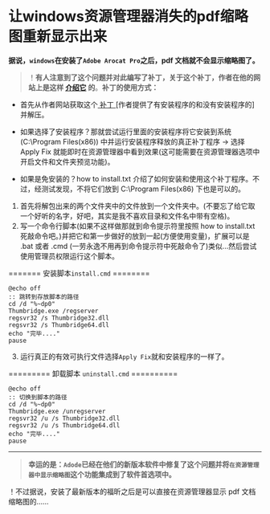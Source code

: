# 让windows资源管理器消失的pdf缩略图重新显示出来

**据说，`windows`在安装了`Adobe Arocat Pro`之后，pdf 文档就不会显示缩略图了。**

>！**有人注意到了这个问题并对此编写了补丁，关于这个补丁，作者在他的网站上是这样 [介绍它](https://www.pretentiousname.com/adobe_pdf_x64_fix/index.html) 的**。**补丁的使用方式：**

* 首先从作者网站获取这个[ 补丁 ](https://www.pretentiousname.com/adobe_pdf_x64_fix/index.html#downl)[作者提供了有安装程序的和没有安装程序的] 并解压。

* 如果选择了安装程序？那就尝试运行里面的安装程序将它安装到系统(C:\Program Files(x86)) 中并运行安装程序释放的真正补丁程序 -> 选择 Apply Fix 就能即时在资源管理器中看到效果(这可能需要在资源管理器选项中开启文件和文件夹预览功能)。

* 如果是免安装的？how to install.txt 介绍了如何安装和使用这个补丁程序。不过，经测试发现，不将它们放到 C:\Program Files(x86) 下也是可以的。

 1. 首先将解包出来的两个文件夹中的文件放到一个文件夹中。(不要忘了给它取一个好听的名字，好吧，其实是我不喜欢目录和文件名中带有空格)。
 2. 写一个命令行脚本(如果不这样做那就到命令提示符里按照 how to install.txt 死敲命令吧。)并把它和第一步做好的放到一起(方便使用变量)，扩展可以是 .bat 或者 .cmd (一劳永逸不用再到命令提示符中死敲命令了)类似...然后尝试使用管理员权限运行这个脚本。
 
======= 安装脚本`install.cmd` ========
```batch
@echo off
:: 跳转到存放脚本的路径
cd /d "%~dp0"
Thumbridge.exe /regserver
regsvr32 /s Thumbridge32.dll
regsvr32 /s Thumbridge64.dll
echo "完毕...."
pause
```
 3. 运行真正的有效可执行文件选择`Apply Fix`就和安装程序的一样了。

========= 卸载脚本 `uninstall.cmd` ==========
```batch 
@echo off
:: 切换到脚本的路径
cd /d "%~dp0"
Thumbridge.exe /unregserver
regsvr32 /u /s Thumbridge32.dll
regsvr32 /u /s Thumbridge64.dll
echo "完毕...."
pause
```

----------------------------------------------------------------------------------------------
> **幸运的是：`Adode`已经在他们的新版本软件中修复了这个问题并将`在资源管理器中显示缩略图`这个功能集成到了软件首选项中。**

！不过据说，安装了最新版本的福昕之后是可以直接在资源管理器显示 pdf 文档缩略图的……
